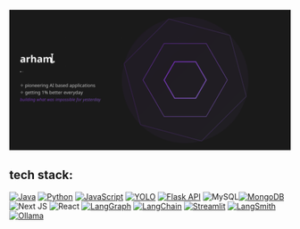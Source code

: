 ![View Animated SVG](qs.svg)

## tech stack:
[![Java](https://img.shields.io/badge/java-%23ED8B00.svg?style=flat&logo=openjdk&logoColor=white)](https://www.java.com/) [![Python](https://img.shields.io/badge/Python-%233776AB.svg?style=flat&logo=python&logoColor=white)](https://www.python.org/) [![JavaScript](https://img.shields.io/badge/JavaScript-%23F7DF1E.svg?style=flat&logo=javascript&logoColor=black)](https://developer.mozilla.org/en-US/docs/Web/JavaScript)
[![YOLO](https://img.shields.io/badge/YOLO-%23F9D616.svg?style=flat&logo=youtube&logoColor=white)](https://pjreddie.com/darknet/yolo/)
[![Flask API](https://img.shields.io/badge/Flask%20API-%23000.svg?style=flat&logo=flask&logoColor=white)](https://flask.palletsprojects.com/en/2.0.x/)
![MySQL](https://img.shields.io/badge/mysql-4479A1.svg?style=flat&logo=mysql&logoColor=white)[![MongoDB](https://img.shields.io/badge/MongoDB-%2347A248.svg?style=flat&logo=mongodb&logoColor=white)](https://www.mongodb.com/)
![Next JS](https://img.shields.io/badge/Next-black?style=flat&logo=next.js&logoColor=white) ![React](https://img.shields.io/badge/react-%2320232a.svg?style=flat&logo=react&logoColor=%2361DAFB)
[![LangGraph](https://img.shields.io/badge/LangGraph-%23FF6B6B.svg?style=flat&logo=langchain&logoColor=white)](https://langchain-ai.github.io/langgraph/)
[![LangChain](https://img.shields.io/badge/LangChain-%231C3C3C.svg?style=flat&logo=langchain&logoColor=white)](https://www.langchain.com/)
[![Streamlit](https://img.shields.io/badge/Streamlit-%23FF4B4B.svg?style=flat&logo=streamlit&logoColor=white)](https://streamlit.io/)
[![LangSmith](https://img.shields.io/badge/LangSmith-%234A90E2.svg?style=flat&logo=langchain&logoColor=white)](https://smith.langchain.com/)
[![Ollama](https://img.shields.io/badge/Ollama-%23000000.svg?style=flat&logo=ollama&logoColor=white)](https://ollama.ai/)
